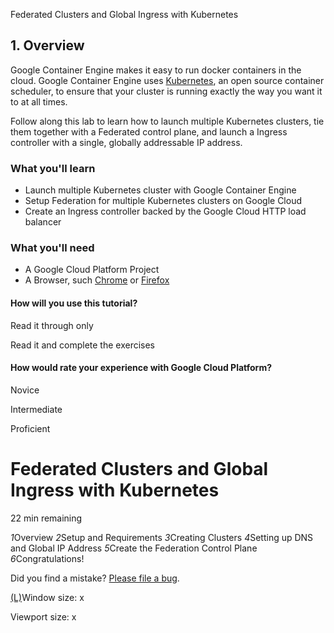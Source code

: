 Federated Clusters and Global Ingress with Kubernetes

## 1. Overview

Google Container Engine makes it easy to run docker containers in the cloud. Google Container Engine uses [Kubernetes](http://kubernetes.io/), an open source container scheduler, to ensure that your cluster is running exactly the way you want it to at all times.

Follow along this lab to learn how to launch multiple Kubernetes clusters, tie them together with a Federated control plane, and launch a Ingress controller with a single, globally addressable IP address.

### What you'll learn

- Launch multiple Kubernetes cluster with Google Container Engine
- Setup Federation for multiple Kubernetes clusters on Google Cloud
- Create an Ingress controller backed by the Google Cloud HTTP load balancer

### What you'll need

- A Google Cloud Platform Project
- A Browser, such [Chrome](https://www.google.com/chrome/browser/desktop/) or [Firefox](https://www.mozilla.org/firefox/)

#### How will you use this tutorial?

Read it through only

Read it and complete the exercises

#### How would rate your experience with Google Cloud Platform?

Novice

Intermediate

Proficient

# Federated Clusters and Global Ingress with Kubernetes

 22 min remaining

   *1*Overview    *2*Setup and Requirements    *3*Creating Clusters    *4*Setting up DNS and Global IP Address    *5*Create the Federation Control Plane    *6*Congratulations!

Did you find a mistake? [Please file a bug](https://github.com/googlecodelabs/feedback/issues/new?title=[cloud-mongodb-statefulset]:).

[(L)](https://codelabs.developers.google.com/codelabs/cloud-mongodb-federated-ingress/index.html?index=..%2F..%2Findex#)Window size:  x

Viewport size:  x